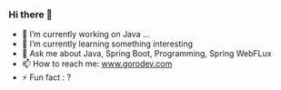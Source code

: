 ### Hi there 👋



- 🔭 I’m currently working on Java ...
- 🌱 I’m currently learning something interesting
- 💬 Ask me about Java, Spring Boot, Programming, Spring WebFLux
- 📫 How to reach me: www.gorodev.com 
- ⚡ Fun fact : ?

<!--
**goro-79/goro-79** is a ✨ _special_ ✨ repository because its `README.md` (this file) appears on your GitHub profile.

Here are some ideas to get you started:

- 🔭 I’m currently working on ...
- 🌱 I’m currently learning ...
- 👯 I’m looking to collaborate on ...
- 🤔 I’m looking for help with ...
- 💬 Ask me about ...
- 📫 How to reach me: ...
- 😄 Pronouns: ...
- ⚡ Fun fact: ...
-->
